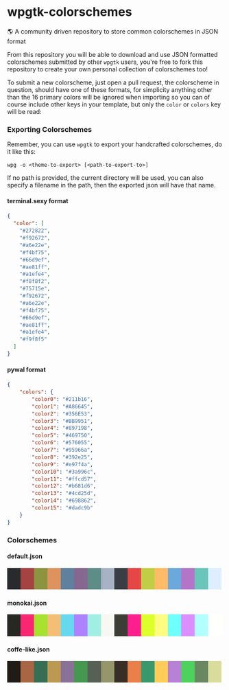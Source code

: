 # wpgtk-colorschemes
:earth_americas: A community driven repository to store common colorschemes in JSON format

From this repository you will be able to download and use JSON formatted colorschemes submitted
by other `wpgtk` users, you're free to fork this repository to create your own personal collection
of colorschemes too!

To submit a new colorscheme, just open a pull request, the colorscheme in question, should have one
of these formats, for simplicity anything other than the 16 primary colors will be ignored when importing
so you can of course include other keys in your template, but only the `color` or `colors` key will be read:

### Exporting Colorschemes

Remember, you can use `wpgtk` to export your handcrafted colorschemes, do it like this:

```
wpg -o <theme-to-export> [<path-to-export-to>]
```

If no path is provided, the current directory will be used, 
you can also specify a filename in the path, then the exported json will have that name.

#### terminal.sexy format

```json
{
  "color": [
    "#272822",
    "#f92672",
    "#a6e22e",
    "#f4bf75",
    "#66d9ef",
    "#ae81ff",
    "#a1efe4",
    "#f8f8f2",
    "#75715e",
    "#f92672",
    "#a6e22e",
    "#f4bf75",
    "#66d9ef",
    "#ae81ff",
    "#a1efe4",
    "#f9f8f5"
  ]
}
```

#### pywal format

```json
{
    "colors": {
        "color0": "#211b16",
        "color1": "#A86645",
        "color2": "#356E53",
        "color3": "#BB9951",
        "color4": "#897198",
        "color5": "#469750",
        "color6": "#576055",
        "color7": "#95966a",
        "color8": "#392e25",
        "color9": "#e97f4a",
        "color10": "#3a996c",
        "color11": "#ffcd57",
        "color12": "#b681d6",
        "color13": "#4cd25d",
        "color14": "#698862",
        "color15": "#dadc9b"
    }
}
```

### Colorschemes

#### default.json
![default-sample](./samples/default-sample.png)

#### monokai.json
![monokai-sample](./samples/monokai-sample.png)

#### coffe-like.json
![coffe-like-sample](./samples/coffe-like-sample.png)

